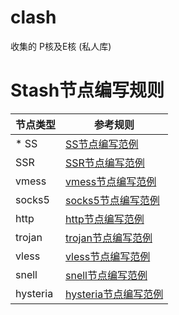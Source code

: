 # clash
收集的
P核及E核
(私人库)

# Stash节点编写规则

|节点类型|参考规则|
|---|---|
|* SS|[SS节点编写范例](https://github.com/STASH-NETWORKS-LIMITED/stash-example/blob/main/config.yaml#L206)|
|SSR|[SSR节点编写范例](https://github.com/STASH-NETWORKS-LIMITED/stash-example/blob/main/config.yaml#L379)|
|vmess|[vmess节点编写范例](https://github.com/STASH-NETWORKS-LIMITED/stash-example/blob/main/config.yaml#L249)|
|socks5|[socks5节点编写范例](https://github.com/STASH-NETWORKS-LIMITED/stash-example/blob/main/config.yaml#L317)|
|http|[http节点编写范例](https://github.com/STASH-NETWORKS-LIMITED/stash-example/blob/main/config.yaml#L328)|
|trojan|[trojan节点编写范例](https://github.com/STASH-NETWORKS-LIMITED/stash-example/blob/main/config.yaml#L350)|
|vless|[vless节点编写范例](https://github.com/STASH-NETWORKS-LIMITED/stash-example/blob/main/config.yaml#L399)|
|snell|[snell节点编写范例](https://github.com/STASH-NETWORKS-LIMITED/stash-example/blob/main/config.yaml#L338)|
|hysteria|[hysteria节点编写范例](https://github.com/STASH-NETWORKS-LIMITED/stash-example/blob/main/config.yaml#L363)|

